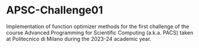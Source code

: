 # APSC-Challenge01
Implementation of function optimizer methods for the first challenge of the course Advanced Programming for Scientific Computing (a.k.a. PACS) taken at Politecnico di Milano during the 2023-24 academic year.
